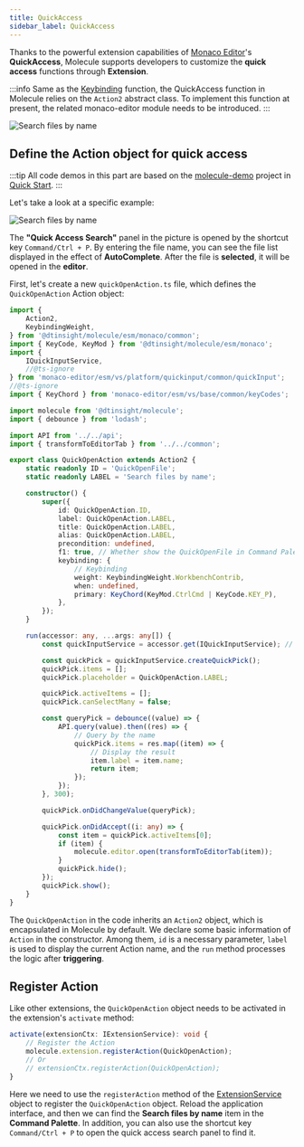 ```yaml
---
title: QuickAccess
sidebar_label: QuickAccess
---
```


Thanks to the powerful extension capabilities of [Monaco Editor](https://microsoft.github.io/monaco-editor/)'s **QuickAccess**, Molecule supports developers to customize the **quick access** functions through **Extension**.

:::info
Same as the [Keybinding](./extend-keybinding) function, the QuickAccess function in Molecule relies on the `Action2` abstract class. To implement this function at present, the related monaco-editor module needs to be introduced.
:::

![Search files by name](/img/guides/extend-quickAccess-1.png)

## Define the Action object for quick access

:::tip
All code demos in this part are based on the [molecule-demo](https://github.com/DTStack/molecule-examples/tree/main/packages/molecule-demo) project in [Quick Start](../quick-start).
:::

Let's take a look at a specific example:

![Search files by name](/img/guides/extend-quickAccess.png)

The **"Quick Access Search"** panel in the picture is opened by the shortcut key `Command/Ctrl + P`. By entering the file name, you can see the file list displayed in the effect of **AutoComplete**. After the file is **selected**, it will be opened in the **editor**.

First, let's create a new `quickOpenAction.ts` file, which defines the `QuickOpenAction` Action object:

```ts title="/src/extensions/theFirstExtension/quickOpenAction.ts"
import {
    Action2,
    KeybindingWeight,
} from '@dtinsight/molecule/esm/monaco/common';
import { KeyCode, KeyMod } from '@dtinsight/molecule/esm/monaco';
import {
    IQuickInputService,
    //@ts-ignore
} from 'monaco-editor/esm/vs/platform/quickinput/common/quickInput';
//@ts-ignore
import { KeyChord } from 'monaco-editor/esm/vs/base/common/keyCodes';

import molecule from '@dtinsight/molecule';
import { debounce } from 'lodash';

import API from '../../api';
import { transformToEditorTab } from '../../common';

export class QuickOpenAction extends Action2 {
    static readonly ID = 'QuickOpenFile';
    static readonly LABEL = 'Search files by name';

    constructor() {
        super({
            id: QuickOpenAction.ID,
            label: QuickOpenAction.LABEL,
            title: QuickOpenAction.LABEL,
            alias: QuickOpenAction.LABEL,
            precondition: undefined,
            f1: true, // Whether show the QuickOpenFile in Command Palette
            keybinding: {
                // Keybinding
                weight: KeybindingWeight.WorkbenchContrib,
                when: undefined,
                primary: KeyChord(KeyMod.CtrlCmd | KeyCode.KEY_P),
            },
        });
    }

    run(accessor: any, ...args: any[]) {
        const quickInputService = accessor.get(IQuickInputService); // Get the quickInput

        const quickPick = quickInputService.createQuickPick();
        quickPick.items = [];
        quickPick.placeholder = QuickOpenAction.LABEL;

        quickPick.activeItems = [];
        quickPick.canSelectMany = false;

        const queryPick = debounce((value) => {
            API.query(value).then((res) => {
                // Query by the name
                quickPick.items = res.map((item) => {
                    // Display the result
                    item.label = item.name;
                    return item;
                });
            });
        }, 300);

        quickPick.onDidChangeValue(queryPick);

        quickPick.onDidAccept((i: any) => {
            const item = quickPick.activeItems[0];
            if (item) {
                molecule.editor.open(transformToEditorTab(item));
            }
            quickPick.hide();
        });
        quickPick.show();
    }
}
```

The `QuickOpenAction` in the code inherits an `Action2` object, which is encapsulated in Molecule by default. We declare some basic information of `Action` in the constructor. Among them, `id` is a necessary parameter, `label` is used to display the current Action name, and the `run` method processes the logic after **triggering**.

## Register Action

Like other extensions, the `QuickOpenAction` object needs to be activated in the extension's `activate` method:

```ts
activate(extensionCtx: IExtensionService): void {
    // Register the Action
    molecule.extension.registerAction(QuickOpenAction);
    // Or
    // extensionCtx.registerAction(QuickOpenAction);
}
```

Here we need to use the `registerAction` method of the [ExtensionService](../api/interfaces/molecule.IExtensionService) object to register the `QuickOpenAction` object. Reload the application interface, and then we can find the **Search files by name** item in the **Command Palette**. In addition, you can also use the shortcut key `Command/Ctrl + P` to open the quick access search panel to find it.
